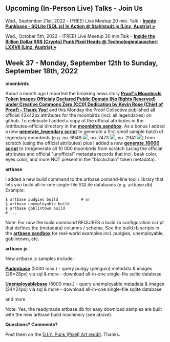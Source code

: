 


## Upcoming (In-Person Live) Talks - Join Us

Wed., September 21st, 2022 - (FREE) Live Meetup 20 min. Talk  - [**Inside Punkbase - SQLite (SQL.js) In Action @ Stahlstadt.js (Linz, Austria) »**](https://old.reddit.com/r/DIYPunkArt/comments/x9z3tg/upcoming_free_live_meetup_20_mintalk_wed/)

Wed., October 5th, 2022  -  (FREE) Live Meetup 30 min.Talk - [**Inside the Billion Dollar $$$ (Crypto) Punk Pixel Heads @ Technologieplauscherl LXXVII (Linz, Austria) »**](https://old.reddit.com/r/DIYPunkArt/comments/xce70l/upcoming_free_live_meetup_30_mintalk_wed_october/)



##  Week 37 - Monday, September 12th to Sunday, September 18th, 2022

**moonbirds**

About a month ago I reported the breaking news story [**Proof's Moonbirds Token Images Officialy Declared Public Domain (No Rights Reserved) under Creative Commons Zero (CC0) Dedication by Kevin Rose (Chief of Proof) - Thank You!**](https://old.reddit.com/r/DIYPunkArt/comments/who4wm/breaking_news_proofs_moonbirds_token_images/) and
this Monday the Proof Collective published all official 42x42px attributes for the moonbirds 
(incl. all legendaries) on github.  To celebrate  I added a copy of the official attributes in the /attributes-official directory
in the [**moonbirds.sandbox**](https://github.com/pixelartexchange/moonbirds.sandbox).
As a bonus I added a new [**generate_legendary script**](https://github.com/pixelartexchange/moonbirds.sandbox/blob/master/moonbirds-offical/generate_legendary.rb) to generate a first small sample batch of  legendary moonbirds (e.g. 
no. 6949 ![](https://github.com/pixelartexchange/moonbirds.sandbox/raw/master/moonbirds-offical/i/moonbird6949.png), 
no. 7473 ![](https://github.com/pixelartexchange/moonbirds.sandbox/raw/master/moonbirds-offical/i/moonbird7473.png), 
no. 2941 ![](https://github.com/pixelartexchange/moonbirds.sandbox/raw/master/moonbirds-offical/i/moonbird2941.png)) from scratch (using the official attributes)  plus I added a new [**generate_10000 script**](https://github.com/pixelartexchange/moonbirds.sandbox/blob/master/moonbirds-offical/generate_10000.rb) to (re)generate all 10 000 moonbirds from scratch (using the official attributes and official "unofficial" metadata records that incl. beak color, eyes color, and more NOT present in the "blockchain" token metadata). 


**artbase**

I added a new build command to the artbase comand-line tool / library
that lets you build all-in-one single-file SQLite databases (e.g. artbase.db). Example:

```
$ artbase pudgies build          # or
$ artbase unemployable build   
$ artbase goblintown build
# ...
```

Note: For now the build command REQUIRES a build.rb configuration script that defines the (metadata) columns / schema.
See the build.rb scripts in the [**artbase.sandbox**](https://github.com/pixelartexchange/artbase.sandbox) for real-world examples incl. pudgies, unemployable, goblintown, etc.


**artbase.js**

New artbase.js samples include:

[**Pudgybase**](https://pixelartexchange.github.io/artbase.js/pudgybase/) (5000 max.) - query pudgy (penguin) metadata & images (28×28px) via sql & more - download all-in-one single-file sqlite database

[**Unemployablebase**](https://pixelartexchange.github.io/artbase.js/unemployablebase/) (5000 max.) - query unemployable metadata & images (24×24px) via sql & more - download all-in-one single-file sqlite database

and more

Note: Yes, the readymade artbase.db for easy download samples are built with the new artbase build machinery (see above). 


**Questions? Comments?**

Post them on the [D.I.Y. Punk (Pixel) Art reddit](https://old.reddit.com/r/DIYPunkArt). Thanks.

